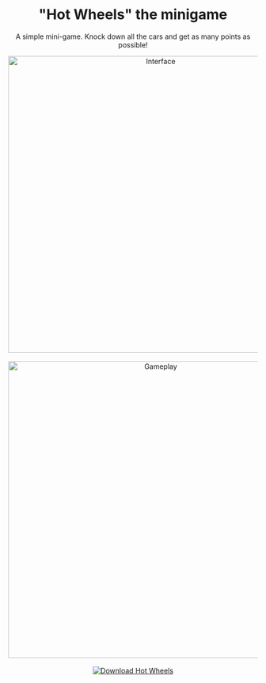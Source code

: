 <h1 align="center">"Hot Wheels" the minigame </h1>
<p align="center">
A simple mini-game. Knock down all the cars and get as many points as possible!

<div align="center">
  <img src="https://github.com/user-attachments/assets/de1525a4-6792-4365-ace7-4da9493a5389" alt="Interface" width="600">
</div>
<br>
<div align="center">
  <img src="https://github.com/user-attachments/assets/d7d2db79-0f20-43fa-b3f2-e387435ca45a" alt="Gameplay" width="600">
</div>
<br>
<div align="center">
  <a href="https://renovate.itch.io/hotwheels">
    <img src="https://img.shields.io/badge/Download-Hot_Wheels-blue?style=for-the-badge" alt="Download Hot Wheels">
  </a>
</div>

